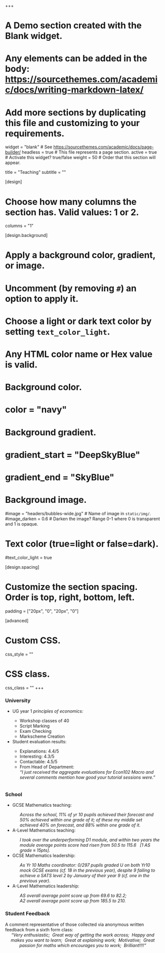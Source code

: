 +++
# A Demo section created with the Blank widget.
# Any elements can be added in the body: https://sourcethemes.com/academic/docs/writing-markdown-latex/
# Add more sections by duplicating this file and customizing to your requirements.

widget = "blank"  # See https://sourcethemes.com/academic/docs/page-builder/
headless = true  # This file represents a page section.
active = true  # Activate this widget? true/false
weight = 50  # Order that this section will appear.

title = "Teaching"
subtitle = ""

[design]
  # Choose how many columns the section has. Valid values: 1 or 2.
  columns = "1"

[design.background]
  # Apply a background color, gradient, or image.
  #   Uncomment (by removing `#`) an option to apply it.
  #   Choose a light or dark text color by setting `text_color_light`.
  #   Any HTML color name or Hex value is valid.

  # Background color.
  # color = "navy"

  # Background gradient.
  # gradient_start = "DeepSkyBlue"
  # gradient_end = "SkyBlue"

  # Background image.
  #image = "headers/bubbles-wide.jpg"  # Name of image in `static/img/`.
  #image_darken = 0.6  # Darken the image? Range 0-1 where 0 is transparent and 1 is opaque.

  # Text color (true=light or false=dark).
  #text_color_light = true

[design.spacing]
  # Customize the section spacing. Order is top, right, bottom, left.
  padding = ["20px", "0", "20px", "0"]

[advanced]
 # Custom CSS.
 css_style = ""


 # CSS class.
 css_class = ""
+++



<div class= "row">
    <div class="column40" >
        <h3>University</h3>
        <ul>
          <li>UG year 1 <i>principles of economics:</i></li>
          <ul>
            <li>Workshop classes of 40</li>
            <li>Script Marking</li>
            <li>Exam Checking</li>
            <li>Markscheme Creation</li>
          </ul>
            <li class = "spaced">Student evaluation results:</li>
            <ul>
            <li>Explanations: 4.4/5</li>
            <li>Interesting: 4.3/5</li>
            <li>Contactable: 4.5/5</li>
            <li>From Head of Department:</li>
            <i>&ldquo;I just received the aggregate evaluations for Econ102 Macro and several comments mention how good your tutorial sessions were.&rdquo;</i>
          </ul>
        </ul>
    </div>
        <div class="column" style = "width:1.5%">
        </div>
    <div class="column60">
        <h3>School</h3>
        <ul>
          <li>GCSE Mathematics teaching:</li>
          <ul><i>Across the school, 11% of yr 10 pupils achieved their forecast and 50% achieved within one grade of it; of these my middle set achieved 40% on forecast, and 88% within one grade of it.</i></ul>
          <li class = "spaced">A-Level Mathematics teaching:</li>
          <ul><i>I took over the underperforming D1 module, and within two years the module average points score had risen from 50.5 to 115.6 &nbsp; [1 AS grade ≡ 15pts].</i></ul>
          <li class = "spaced">GCSE Mathematics leadership:</li>
          <ul><i>As Yr 10 Maths coordinator: 0/297 pupils graded U on both Yr10 mock GCSE exams (cf. 18 in the previous year), despite 9 failing to achieve a SATS level 2 by January of their year 9 (cf. one in the previous year).</i></ul>
          <li class = "spaced">A-Level Mathematics leadership:</li>
          <ul><i>AS overall average point score up from 69.6 to 82.2; <br> A2 overall average point score up from 185.5 to 210.</i></ul>
    </div>
</div>
<h3>Student Feedback</h3>
A comment representative of those collected via anonymous written feedback from a sixth form class: <br>
<div style = "text-align: center"><i>&ldquo;Very enthusiastic;&nbsp; Great way of getting the work across;&nbsp; Happy and makes you want to learn;&nbsp; Great at explaining work;&nbsp; Motivative;&nbsp; Great passion for maths which encourages you to work;&nbsp; Brilliant!!!!&rdquo;</i></div>






